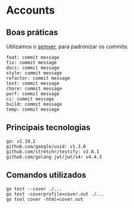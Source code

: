 # Accounts

## Boas práticas
Utilizamos o [semver](https://semver.org/), para padronizar os commits:
```
feat: commit message
fix: commit message
docs: commit message
style: commit message
refactor: commit message
test: commit message
chore: commit message
perf: commit message
ci: commit message
build: commit message
temp: commit message
```

## Principais tecnologias
```
go: v1.19.2
github.com/google/uuid: v1.3.0
github.com/stretchr/testify: v1.8.1
github.com/golang-jwt/jwt/v4: v4.4.3
```

## Comandos utilizados
```
go test --cover ./...
go test -coverprofile=cover.out ./...
go tool cover -html=cover.out
```
